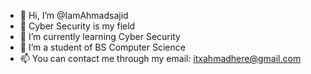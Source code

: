 - 👋 Hi, I’m @IamAhmadsajid
- 👀 Cyber Security is my field
- 🌱 I’m currently learning Cyber Security
- 💞️ I’m a student of BS Computer Science
- 📫 You can contact me through my email: itxahmadhere@gmail.com

<!---
IamAhmadsajid/IamAhmadsajid is a ✨ special ✨ repository because its `README.md` (this file) appears on your GitHub profile.
You can click the Preview link to take a look at your changes.
--->
